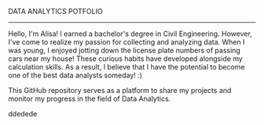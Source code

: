 DATA ANALYTICS POTFOLIO
______________________________________________________

Hello, I'm Alisa! I earned a bachelor's degree in Civil Engineering. However, I've come to realize my passion for collecting and analyzing data. 
When I was young, I enjoyed jotting down the license plate numbers of passing cars near my house! These curious habits have developed alongside my calculation skills.
As a result, I believe that I have the potential to become one of the best data analysts someday! :)

This GitHub repository serves as a platform to share my projects and monitor my progress in the field of Data Analytics.



ddedede
